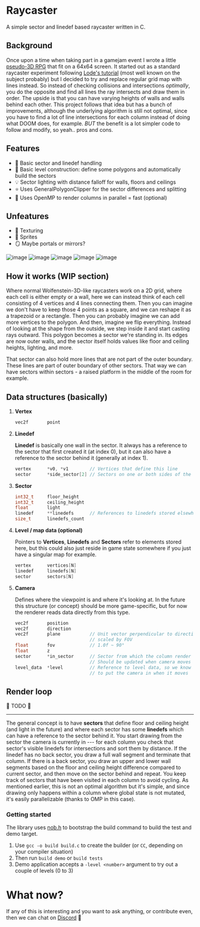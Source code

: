 
# Raycaster

A simple sector and linedef based raycaster written in C.

## Background
Once upon a time when taking part in a gamejam event I wrote a little [pseudo-3D RPG](https://eigen.itch.io/sunless-isle) that fit on a 64x64 screen. It started out as a standard raycaster experiment following [Lode's tutorial](https://lodev.org/cgtutor/raycasting.html) (most well known on the subject probably) but I decided to try and replace regular grid map with lines instead. So instead of checking collisions and intersections *optimally*, you do the opposite and find all lines the ray intersects and draw them in order. The upside is that you can have varying heights of walls and walls behind each other. This project follows that idea but has a bunch of improvements, although the underlying algorithm is still not optimal, since you have to find a lot of line intersections for each column instead of doing what DOOM does, for example. *BUT* the benefit is a lot simpler code to follow and modify, so yeah.. pros and cons.

## Features
* :black_square_button: Basic sector and linedef handling
* 🚧 Basic level construction: define some polygons and automatically build the sectors
* 💡 Sector lighting with distance falloff for walls, floors and ceilings
* ⭐ Uses GeneralPolygonClipper for the sector differences and splitting
* :dash: Uses OpenMP to render columns in parallel = fast (optional)

## Unfeatures
* 🧱 Texturing
* 🌲 Sprites
* 🪞 Maybe portals or mirrors?

![image](https://github.com/user-attachments/assets/94be15ab-71d8-4956-b850-2ef8935f49d4)
![image](https://github.com/user-attachments/assets/6a2ae674-7da7-49c7-9dc1-e59675c8c460)
![image](https://github.com/user-attachments/assets/fef181fa-d4b3-49cd-9148-dcaed470c521)
![image](https://github.com/user-attachments/assets/d8273d82-c590-4c58-a8dd-3c396a5b1353)
![image](https://github.com/user-attachments/assets/2dd0107c-3aca-4c2f-8cbf-b8003d274dfd)

## How it works (WIP section)
Where normal Wolfenstein-3D-like raycasters work on a 2D grid, where each cell is either empty or a wall, here we can instead think of each cell consisting of 4 vertices and 4 lines connecting them. Then you can imagine we don't have to keep those 4 points as a square, and we can reshape it as a trapezoid or a rectangle. Then you can probably imagine we can add more vertices to the polygon. And then, imagine we flip everything. Instead of looking at the shape from the outside, we step inside it and start casting rays outward. This polygon becomes a sector we're standing in. Its edges are now outer walls, and the sector itself holds values like floor and ceiling heights, lighting, and more.

That sector can also hold more lines that are not part of the outer boundary. These lines are part of outer boundary of other sectors. That way we can have sectors within sectors - a raised platform in the middle of the room for example.

## Data structures (basically)
1. **Vertex**
    ```c
    vec2f       point
    ```
2. **Linedef**
   
    **Linedef** is basically one wall in the sector. It always has a reference to the sector that first created it (at index 0), but it can also have a reference to the sector behind it (generally at index 1).
    ```c
    vertex      *v0, *v1        // Vertices that define this line
    sector      *side_sector[2] // Sectors on one or both sides of the line
    ```
4. **Sector**
    ```c
    int32_t     floor_height
    int32_t     ceiling_height
    float       light
    linedef     **linedefs      // References to linedefs stored elsewhere
    size_t      linedefs_count
    ```
5. **Level / map data (optional)**
   
    Pointers to **Vertices**, **Linedefs** and **Sectors** refer to elements stored here, but this could also just reside in game state somewhere if you just have a singular map for example.
    ```c
    vertex      vertices[N]
    linedef     linedefs[N]
    sector      sectors[N]
    ```
6. **Camera**
   
    Defines where the viewpoint is and where it's looking at. In the future this structure (or concept) should be more game-specific, but for now the renderer reads data directly from this type.
    ```c
    vec2f       position
    vec2f       direction
    vec2f       plane           // Unit vector perpendicular to direction,
                                // scaled by FOV
    float       fov             // 1.0f ~ 90°
    float       z
    sector      *in_sector      // Sector from which the column render loop begins
                                // Should be updated when camera moves
    level_data  *level          // Reference to level data, so we know what sector
                                // to put the camera in when it moves
    ```

## Render loop
:construction: TODO :construction:

---
The general concept is to have **sectors** that define floor and ceiling height (and light in the future) and where each sector has some **linedefs** which can have a reference to the sector behind it. You start drawing from the sector the camera is currently in --- for each column you check that sector's visible linedefs for intersections and sort them by distance. If the linedef has no back sector, you draw a full wall segment and terminate that column. If there is a back sector, you draw an upper and lower wall segments based on the floor and ceiling height difference compared to current sector, and then move on the sector behind and repeat. You keep track of sectors that have been visited in each column to avoid cycling. As mentioned earlier, this is not an optimal algorithm but it's simple, and since drawing only happens within a column where global state is not mutated, it's easily parallelizable (thanks to OMP in this case).

### Getting started
The library uses [nob.h](https://github.com/tsoding/nob.h) to bootstrap the build command to build the test and demo target.

1. Use `gcc -o build build.c` to create the builder (or `CC`, depending on your compiler situation)
2. Then run `build demo` or `build tests`
3. Demo application accepts a `-level <number>` argument to try out a couple of levels (0 to 3)

# What now?
If any of this is interesting and you want to ask anything, or contribute even, then we can chat on [Discord](https://discord.gg/X379hyV37f) 👋
